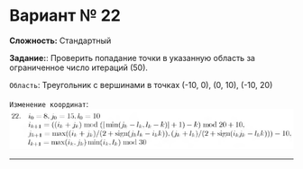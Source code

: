 # Вариант № 22
**Сложность:** Стандартный

**Задание:**: Проверить попадание точки в указанную область за ограниченное число итераций (50).

`Область`: Треугольник с вершинами в точках (-10, 0), (0, 10), (-10, 20)   
</br>
`Изменение координат`:  
![Alt text](../../pic/22.png)

---